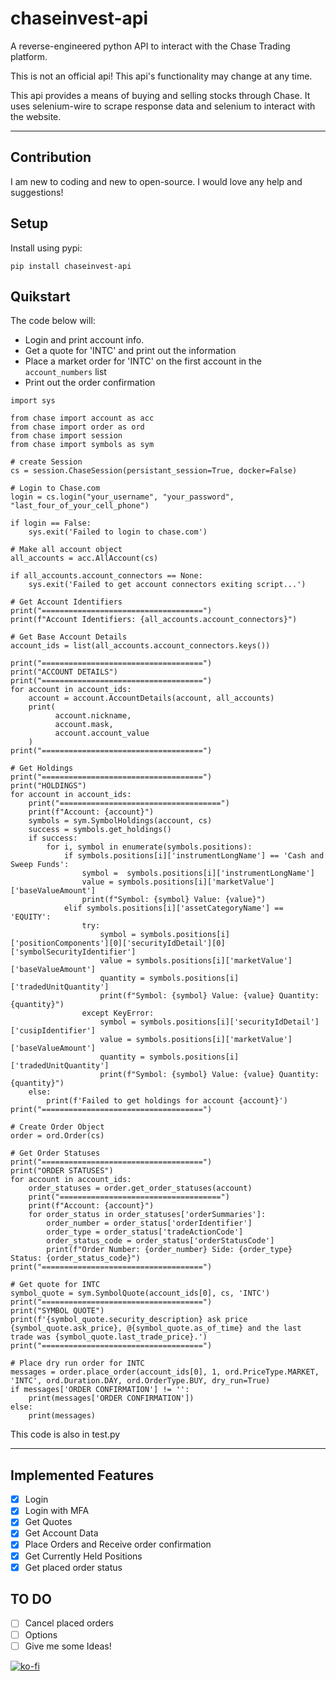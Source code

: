# chaseinvest-api
 A reverse-engineered python API to interact with the Chase Trading platform.

 This is not an official api! This api's functionality may change at any time.

 This api provides a means of buying and selling stocks through Chase. It uses selenium-wire to scrape response data and selenium to interact with the website.

 ---

## Contribution
I am new to coding and new to open-source. I would love any help and suggestions!

## Setup
Install using pypi:
```
pip install chaseinvest-api
```

## Quikstart
The code below will: 
- Login and print account info. 
- Get a quote for 'INTC' and print out the information
- Place a market order for 'INTC' on the first account in the `account_numbers` list
- Print out the order confirmation

```
import sys

from chase import account as acc
from chase import order as ord
from chase import session
from chase import symbols as sym

# create Session
cs = session.ChaseSession(persistant_session=True, docker=False)

# Login to Chase.com
login = cs.login("your_username", "your_password", "last_four_of_your_cell_phone")

if login == False:
    sys.exit('Failed to login to chase.com')

# Make all account object
all_accounts = acc.AllAccount(cs)

if all_accounts.account_connectors == None:
    sys.exit('Failed to get account connectors exiting script...')

# Get Account Identifiers
print("====================================")
print(f"Account Identifiers: {all_accounts.account_connectors}")

# Get Base Account Details
account_ids = list(all_accounts.account_connectors.keys())

print("====================================")
print("ACCOUNT DETAILS")
print("====================================")
for account in account_ids:
    account = account.AccountDetails(account, all_accounts)
    print( 
          account.nickname,
          account.mask,
          account.account_value
    )
print("====================================")

# Get Holdings
print("====================================")
print("HOLDINGS")
for account in account_ids:
    print("====================================")
    print(f"Account: {account}")
    symbols = sym.SymbolHoldings(account, cs)
    success = symbols.get_holdings()
    if success:
        for i, symbol in enumerate(symbols.positions):
            if symbols.positions[i]['instrumentLongName'] == 'Cash and Sweep Funds':
                symbol =  symbols.positions[i]['instrumentLongName']
                value = symbols.positions[i]['marketValue']['baseValueAmount']
                print(f"Symbol: {symbol} Value: {value}")
            elif symbols.positions[i]['assetCategoryName'] == 'EQUITY':
                try:
                    symbol = symbols.positions[i]['positionComponents'][0]['securityIdDetail'][0]['symbolSecurityIdentifier']
                    value = symbols.positions[i]['marketValue']['baseValueAmount']
                    quantity = symbols.positions[i]['tradedUnitQuantity']
                    print(f"Symbol: {symbol} Value: {value} Quantity: {quantity}")
                except KeyError:
                    symbol = symbols.positions[i]['securityIdDetail']['cusipIdentifier']
                    value = symbols.positions[i]['marketValue']['baseValueAmount']
                    quantity = symbols.positions[i]['tradedUnitQuantity']
                    print(f"Symbol: {symbol} Value: {value} Quantity: {quantity}")
    else:
        print(f'Failed to get holdings for account {account}')
print("====================================")

# Create Order Object
order = ord.Order(cs)

# Get Order Statuses
print("====================================")
print("ORDER STATUSES")
for account in account_ids:
    order_statuses = order.get_order_statuses(account)
    print("====================================")
    print(f"Account: {account}")
    for order_status in order_statuses['orderSummaries']:
        order_number = order_status['orderIdentifier']
        order_type = order_status['tradeActionCode']
        order_status_code = order_status['orderStatusCode']
        print(f"Order Number: {order_number} Side: {order_type} Status: {order_status_code}")
print("====================================")

# Get quote for INTC
symbol_quote = sym.SymbolQuote(account_ids[0], cs, 'INTC')
print("====================================")
print("SYMBOL QUOTE")
print(f'{symbol_quote.security_description} ask price {symbol_quote.ask_price}, @{symbol_quote.as_of_time} and the last trade was {symbol_quote.last_trade_price}.')
print("====================================")

# Place dry run order for INTC
messages = order.place_order(account_ids[0], 1, ord.PriceType.MARKET, 'INTC', ord.Duration.DAY, ord.OrderType.BUY, dry_run=True)
if messages['ORDER CONFIRMATION'] != '':
    print(messages['ORDER CONFIRMATION'])
else:
    print(messages)

```
This code is also in test.py

---

 ## Implemented Features
 - [x] Login
 - [x] Login with MFA
 - [x] Get Quotes
 - [x] Get Account Data
 - [x] Place Orders and Receive order confirmation
 - [x] Get Currently Held Positions
 - [x] Get placed order status

## TO DO
 - [ ] Cancel placed orders
 - [ ] Options
 - [ ] Give me some Ideas!

[![ko-fi](https://ko-fi.com/img/githubbutton_sm.svg)](https://ko-fi.com/O5O6PTOYG)  